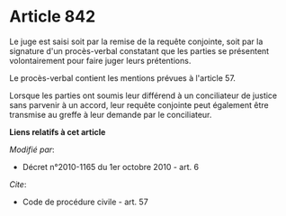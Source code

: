 # Article 842

Le juge est saisi soit par la remise de la requête conjointe, soit par la signature d'un procès-verbal constatant que les
parties se présentent volontairement pour faire juger leurs prétentions. 

Le procès-verbal contient les mentions prévues à l'article 57. 

Lorsque les parties ont soumis leur différend à un conciliateur de justice sans parvenir à un accord, leur requête conjointe
peut également être transmise au greffe à leur demande par le conciliateur.

**Liens relatifs à cet article**

_Modifié par_:

  - Décret n°2010-1165 du 1er octobre 2010 - art. 6

_Cite_:

  - Code de procédure civile - art. 57
